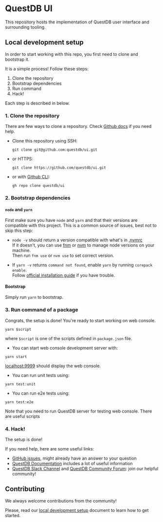 # QuestDB UI

This repository hosts the implementation of QuestDB user interface and surrounding tooling.

## Local development setup

In order to start working with this repo, you first need to clone and bootstrap it.

It is a simple process! Follow these steps:

1. Clone the repository
2. Bootstrap dependencies
3. Run command
4. Hack!

Each step is described in below.

### 1. Clone the repository

There are few ways to clone a repository. Check [Github docs](https://docs.github.com/en/repositories/creating-and-managing-repositories/cloning-a-repository) if you need help.

- Clone this repository using SSH:

  ```
  git clone git@github.com:questdb/ui.git
  ```

- or HTTPS:

  ```
  git clone https://github.com/questdb/ui.git
  ```

- or with [Github CLI](https://cli.github.com/):
  ```
  gh repo clone questdb/ui
  ```

### 2. Bootstrap dependencies

#### `node` and `yarn`

First make sure you have `node` and `yarn` and that their versions are compatible with this project.
This is a common source of issues, best not to skip this step:

- `node -v` should return a version compatible with what's in [.nvmrc](../.nvmrc)\
  If it doesn't, you can use [fnm](https://fnm.vercel.app) or [nvm](https://github.com/nvm-sh/nvm) to manage node versions on your machine.\
  Then run `fnm use` or `nvm use` to set correct version.

- If `yarn -v` returns `command not found`, enable `yarn` by running `corepack enable`.\
  Follow [official installation guide](https://yarnpkg.com/getting-started/install) if you have trouble.

#### Bootstrap

Simply run `yarn` to bootstrap.

### 3. Run command of a package

Congrats, the setup is done! You're ready to start working on web console.

```
yarn $script
```

where `$script` is one of the scripts defined in `package.json` file.

- You can start web console development server with:

```
yarn start
```

[localhost:9999](http://localhost:9999) should display the web console.

- You can run unit tests using:

```
yarn test:unit
```


- You can run e2e tests using:

```
yarn test:e2e
```

Note that you need to run QuestDB server for testing web console.
There are useful scripts

### 4. Hack!

The setup is done! 

If you need help, here are some useful links:

- [GitHub issues](https://github.com/questdb/ui/issues), might already have an answer to your question
- [QuestDB Documentation](https://questdb.com/docs/) includes a lot of useful information
- [QuestDB Slack Channel](https://slack.questdb.io/) and [QuestDB Community Forum](https://community.questdb.io/): join our helpful community!


## Contributing

We always welcome contributions from the community!

Please, read our [local development setup](./docs/local-development-setup.md) document to learn how to get started.
